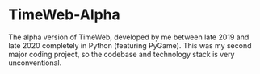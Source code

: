 # TimeWeb-Alpha

The alpha version of TimeWeb, developed by me between late 2019 and late 2020 completely in Python (featuring PyGame). This was my second major coding project, so the codebase and technology stack is very unconventional.